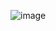 ![image](https://github.com/nandineer/Mulesoft_DIY_3/assets/22636122/f908e43f-14df-463b-88c6-08ffd9eeb58b)

